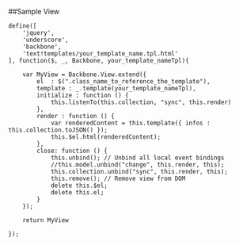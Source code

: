 ##Sample View


    define([
        'jquery',
        'underscore',
        'backbone',
        'text!templates/your_template_name.tpl.html'
    ], function($, _, Backbone, your_template_nameTpl){

        var MyView = Backbone.View.extend({
            el  : $(".class_name_to_reference_the_template"),
            template : _.template(your_template_nameTpl),
            initialize : function () {
                this.listenTo(this.collection, "sync", this.render)
            },
            render : function () {
                var renderedContent = this.template({ infos : this.collection.toJSON() });
                this.$el.html(renderedContent);
            },
            close: function () {
                this.unbind(); // Unbind all local event bindings
                //this.model.unbind("change", this.render, this);
                this.collection.unbind("sync", this.render, this);
                this.remove(); // Remove view from DOM
                delete this.$el;
                delete this.el;
            }
        });

        return MyView

    });